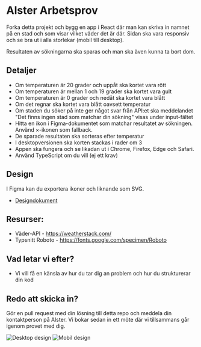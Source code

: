 Alster Arbetsprov
===============================
Forka detta projekt och bygg en app i React där man kan skriva in namnet på en stad och som visar vilket väder det är där.
Sidan ska vara responsiv och se bra ut i alla storlekar (mobil till desktop).

Resultaten av sökningarna ska sparas och man ska även kunna ta bort dom.

## Detaljer
*	Om temperaturen är 20 grader och uppåt ska kortet vara rött
* Om temperaturen är mellan 1 och 19 grader ska kortet vara gult
* Om temperaturen är 0 grader och nedåt ska kortet vara blått
* Om det regnar ska kortet vara blått oavsett temperatur
* Om staden du söker på inte ger något svar från API:et ska meddelandet "Det finns ingen stad som matchar din sökning" visas under input-fältet
* Hitta en ikon i Figma-dokumentet som matchar resultatet av sökningen. Använd ×-ikonen som fallback.
* De sparade resultaten ska sorteras efter temperatur
* I desktopversionen ska korten stackas i rader om 3
* Appen ska fungera och se likadan ut i Chrome, Firefox, Edge och Safari.
* Använd TypeScript om du vill (ej ett krav)

## Design
I Figma kan du exportera ikoner och liknande som SVG.
* [Designdokument](https://www.figma.com/file/iDOGMdsvp7WAR0g5spLcno/Arbetsprov?node-id=1%3A675)

## Resurser:
* Väder-API - https://weatherstack.com/
* Typsnitt Roboto - https://fonts.google.com/specimen/Roboto

## Vad letar vi efter?
* Vi vill få en känsla av hur du tar dig an problem och hur du strukturerar din kod

## Redo att skicka in?
Gör en pull request med din lösning till detta repo och meddela din kontaktperson på Alster. Vi bokar sedan in ett möte där vi tillsammans går igenom provet med dig.

![Desktop design](https://raw.githubusercontent.com/isotopsweden/Arbetsprov-FE/main/desktop.png)
![Mobil design](https://raw.githubusercontent.com/isotopsweden/Arbetsprov-FE/main/mobile.png)
